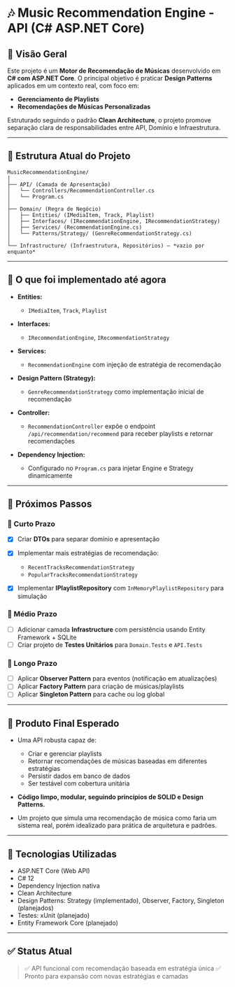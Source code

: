 # 🎶 Music Recommendation Engine - API (C# ASP.NET Core)

## 📖 Visão Geral

Este projeto é um **Motor de Recomendação de Músicas** desenvolvido em **C# com ASP.NET Core**. O principal objetivo é praticar **Design Patterns** aplicados em um contexto real, com foco em:

* **Gerenciamento de Playlists**
* **Recomendações de Músicas Personalizadas**

Estruturado seguindo o padrão **Clean Architecture**, o projeto promove separação clara de responsabilidades entre API, Domínio e Infraestrutura.

---

## 📂 Estrutura Atual do Projeto

```
MusicRecommendationEngine/
│
├── API/ (Camada de Apresentação)
│   └── Controllers/RecommendationController.cs
│   └── Program.cs
│
├── Domain/ (Regra de Negócio)
│   ├── Entities/ (IMediaItem, Track, Playlist)
│   ├── Interfaces/ (IRecommendationEngine, IRecommendationStrategy)
│   ├── Services/ (RecommendationEngine.cs)
│   └── Patterns/Strategy/ (GenreRecommendationStrategy.cs)
│
└── Infrastructure/ (Infraestrutura, Repositórios) — *vazio por enquanto*
```

---

## 📝 O que foi implementado até agora

* **Entities:**

  * `IMediaItem`, `Track`, `Playlist`
* **Interfaces:**

  * `IRecommendationEngine`, `IRecommendationStrategy`
* **Services:**

  * `RecommendationEngine` com injeção de estratégia de recomendação
* **Design Pattern (Strategy):**

  * `GenreRecommendationStrategy` como implementação inicial de recomendação
* **Controller:**

  * `RecommendationController` expõe o endpoint `/api/recommendation/recommend` para receber playlists e retornar recomendações
* **Dependency Injection:**

  * Configurado no `Program.cs` para injetar Engine e Strategy dinamicamente

---

## 🔮 Próximos Passos

### 📌 Curto Prazo

* [X] Criar **DTOs** para separar domínio e apresentação
* [X] Implementar mais estratégias de recomendação:

  * `RecentTracksRecommendationStrategy`
  * `PopularTracksRecommendationStrategy`
* [X] Implementar **IPlaylistRepository** com `InMemoryPlaylistRepository` para simulação

### 📌 Médio Prazo

* [ ] Adicionar camada **Infrastructure** com persistência usando Entity Framework + SQLite
* [ ] Criar projeto de **Testes Unitários** para `Domain.Tests` e `API.Tests`

### 📌 Longo Prazo

* [ ] Aplicar **Observer Pattern** para eventos (notificação em atualizações)
* [ ] Aplicar **Factory Pattern** para criação de músicas/playlists
* [ ] Aplicar **Singleton Pattern** para cache ou log global

---

## 🎁 Produto Final Esperado

* Uma API robusta capaz de:

  * Criar e gerenciar playlists
  * Retornar recomendações de músicas baseadas em diferentes estratégias
  * Persistir dados em banco de dados
  * Ser testável com cobertura unitária
* **Código limpo, modular, seguindo princípios de SOLID e Design Patterns.**
* Um projeto que simula uma recomendação de música como faria um sistema real, porém idealizado para prática de arquitetura e padrões.

---

## 🚀 Tecnologias Utilizadas

* ASP.NET Core (Web API)
* C# 12
* Dependency Injection nativa
* Clean Architecture
* Design Patterns: Strategy (implementado), Observer, Factory, Singleton (planejados)
* Testes: xUnit (planejado)
* Entity Framework Core (planejado)

---

## ✅ Status Atual

> ✅ API funcional com recomendação baseada em estratégia única
> ✅ Pronto para expansão com novas estratégias e camadas
